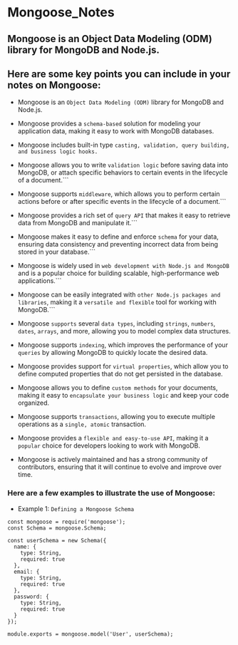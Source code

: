 # Mongoose_Notes
## Mongoose is an Object Data Modeling (ODM) library for MongoDB and Node.js.

## Here are some key points you can include in your notes on Mongoose:

- Mongoose is an ```Object Data Modeling (ODM)``` library for MongoDB and Node.js.

- Mongoose provides a ```schema-based``` solution for modeling your application data, making it easy to work with MongoDB databases.

- Mongoose includes built-in type ```casting, validation, query building, and business logic hooks.```

- Mongoose allows you to write ```validation logic``` before saving data into MongoDB, or attach specific behaviors to certain events in the lifecycle of a document.```

- Mongoose supports ```middleware```, which allows you to perform certain actions before or after specific events in the lifecycle of a document.```

- Mongoose provides a rich set of ```query API``` that makes it easy to retrieve data from MongoDB and manipulate it.```

- Mongoose makes it easy to define and enforce ```schema``` for your data, ensuring data consistency and preventing incorrect data from being stored in your database.```

- Mongoose is widely used in ```web development with Node.js and MongoDB``` and is a popular choice for building scalable, high-performance web applications.```

- Mongoose can be easily integrated with ```other Node.js packages and libraries```, making it a ```versatile and flexible``` tool for working with MongoDB.```

- Mongoose ```supports``` several ```data types```, including ```strings```, ```numbers```, ```dates```, ```arrays```, and more, allowing you to model complex data structures.

- Mongoose supports ```indexing```, which improves the performance of your ```queries``` by allowing MongoDB to quickly locate the desired data.

- Mongoose provides support for ```virtual properties```, which allow you to define computed properties that do not get persisted in the database.

- Mongoose allows you to define ```custom methods``` for your documents, making it easy to ```encapsulate your business logic``` and keep your code organized.

- Mongoose supports ```transactions```, allowing you to execute multiple operations as a ```single, atomic``` transaction.

- Mongoose provides a ```flexible and easy-to-use API```, making it a ```popular``` choice for developers looking to work with MongoDB.

- Mongoose is actively maintained and has a strong community of contributors, ensuring that it will continue to evolve and improve over time.

### Here are a few examples to illustrate the use of Mongoose:

- Example 1: ```Defining a Mongoose Schema```
```
const mongoose = require('mongoose');
const Schema = mongoose.Schema;

const userSchema = new Schema({
  name: {
    type: String,
    required: true
  },
  email: {
    type: String,
    required: true
  },
  password: {
    type: String,
    required: true
  }
});

module.exports = mongoose.model('User', userSchema);
```
